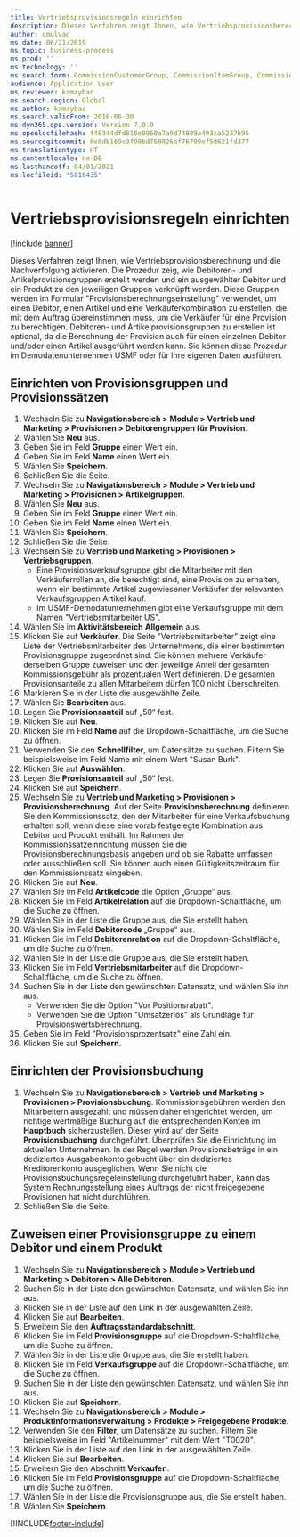 ```yaml
---
title: Vertriebsprovisionsregeln einrichten
description: Dieses Verfahren zeigt Ihnen, wie Vertriebsprovisionsberechnung und die Nachverfolgung aktivieren.
author: omulvad
ms.date: 06/21/2019
ms.topic: business-process
ms.prod: ''
ms.technology: ''
ms.search.form: CommissionCustomerGroup, CommissionItemGroup, CommissionSalesGroup, CommissionSalesMember, DirPartyLookup, CommissionCalc, InventPosting, CustTable, EcoResProductDetailsExtended, CommissionEmplSalesGroup
audience: Application User
ms.reviewer: kamaybac
ms.search.region: Global
ms.author: kamaybac
ms.search.validFrom: 2016-06-30
ms.dyn365.ops.version: Version 7.0.0
ms.openlocfilehash: f46344dfd816e0960a7a9d74089a493ca5237b95
ms.sourcegitcommit: 0e8db169c3f90bd750826af76709ef5d621fd377
ms.translationtype: HT
ms.contentlocale: de-DE
ms.lasthandoff: 04/01/2021
ms.locfileid: "5816435"
---
```

# <a name="set-up-sales-commission-rules"></a>Vertriebsprovisionsregeln einrichten

[!include [banner](../../includes/banner.md)]

Dieses Verfahren zeigt Ihnen, wie Vertriebsprovisionsberechnung und die Nachverfolgung aktivieren. Die Prozedur zeig, wie Debitoren- und Artikelprovisionsgruppen erstellt werden und ein ausgewählter Debitor und ein Produkt zu den jeweiligen Gruppen verknüpft werden. Diese Gruppen werden im Formular "Provisionsberechnungseinstellung" verwendet, um einen Debitor, einen Artikel und eine Verkäuferkombination zu erstellen, die mit dem Auftrag übereinstimmen muss, um die Verkäufer für eine Provision zu berechtigen. Debitoren- und Artikelprovisionsgruppen zu erstellen ist optional, da die Berechnung der Provision auch für einen einzelnen Debitor und/oder einen Artikel ausgeführt werden kann. Sie können diese Prozedur im Demodatenunternehmen USMF oder für Ihre eigenen Daten ausführen.


## <a name="set-up-commission-groups-and-commission-rates"></a>Einrichten von Provisionsgruppen und Provisionssätzen
1. Wechseln Sie zu **Navigationsbereich > Module > Vertrieb und Marketing > Provisionen > Debitorengruppen für Provision**.
2. Wählen Sie **Neu** aus.
3. Geben Sie im Feld **Gruppe** einen Wert ein.
4. Geben Sie im Feld **Name** einen Wert ein.
5. Wählen Sie **Speichern**.
6. Schließen Sie die Seite.
7. Wechseln Sie zu **Navigationsbereich > Module > Vertrieb und Marketing > Provisionen > Artikelgruppen**.
8. Wählen Sie **Neu** aus.
9. Geben Sie im Feld **Gruppe** einen Wert ein.
10. Geben Sie im Feld **Name** einen Wert ein.
11. Wählen Sie **Speichern**.
12. Schließen Sie die Seite.
13. Wechseln Sie zu **Vertrieb und Marketing > Provisionen > Vertriebsgruppen**.
    - Eine Provisionsverkaufsgruppe gibt die Mitarbeiter mit den Verkäuferrollen an, die berechtigt sind, eine Provision zu erhalten, wenn ein bestimmte Artikel zugewiesener Verkäufer der relevanten Verkaufsgruppen Artikel kauf.  
    - Im USMF-Demodatunternehmen gibt eine Verkaufsgruppe mit dem Namen "Vertriebsmitarbeiter US".  
14. Wählen Sie im **Aktivitätsbereich** **Allgemein** aus.
15. Klicken Sie auf **Verkäufer**. Die Seite "Vertriebsmitarbeiter" zeigt eine Liste der Vertriebsmitarbeiter des Unternehmens, die einer bestimmten Provisionsgruppe zugeordnet sind. Sie können mehrere Verkäufer derselben Gruppe zuweisen und den jeweilige Anteil der gesamten Kommissionsgebühr als prozentualen Wert definieren. Die gesamten Provisionsanteile zu allen Mitarbeitern dürfen 100 nicht überschreiten. 
16. Markieren Sie in der Liste die ausgewählte Zeile.
17. Wählen Sie **Bearbeiten** aus.
18. Legen Sie **Provisionsanteil** auf „50“ fest.
19. Klicken Sie auf **Neu**.
20. Klicken Sie im Feld **Name** auf die Dropdown-Schaltfläche, um die Suche zu öffnen.
21. Verwenden Sie den **Schnellfilter**, um Datensätze zu suchen. Filtern Sie beispielsweise im Feld Name mit einem Wert "Susan Burk".
22. Klicken Sie auf **Auswählen**.
23. Legen Sie **Provisionsanteil** auf „50“ fest.
24. Klicken Sie auf **Speichern**.
25. Wechseln Sie zu **Vertrieb und Marketing > Provisionen > Provisionsberechnung**. Auf der Seite **Provisionsberechnung** definieren Sie den Kommissionssatz, den der Mitarbeiter für eine Verkaufsbuchung erhalten soll, wenn diese eine vorab festgelegte Kombination aus Debitor und Produkt enthält. Im Rahmen der Kommissionssatzeinrichtung müssen Sie die Provisionsberechnungsbasis angeben und ob sie Rabatte umfassen oder ausschließen soll. Sie können auch einen Gültigkeitszeitraum für den Kommissionssatz eingeben.  
26. Klicken Sie auf **Neu**.
27. Wählen Sie im Feld **Artikelcode** die Option „Gruppe“ aus.
28. Klicken Sie im Feld **Artikelrelation** auf die Dropdown-Schaltfläche, um die Suche zu öffnen.
29. Wählen Sie in der Liste die Gruppe aus, die Sie erstellt haben.
30. Wählen Sie im Feld **Debitorcode** „Gruppe“ aus.
31. Klicken Sie im Feld **Debitorenrelation** auf die Dropdown-Schaltfläche, um die Suche zu öffnen.
32. Wählen Sie in der Liste die Gruppe aus, die Sie erstellt haben.
33. Klicken Sie im Feld **Vertriebsmitarbeiter** auf die Dropdown-Schaltfläche, um die Suche zu öffnen.
34. Suchen Sie in der Liste den gewünschten Datensatz, und wählen Sie ihn aus.
    - Verwenden Sie die Option "Vor Positionsrabatt".  
    - Verwenden Sie die Option "Umsatzerlös" als Grundlage für Provisionswertsberechnung.    
35. Geben Sie im Feld "Provisionsprozentsatz" eine Zahl ein.
36. Klicken Sie auf **Speichern**.

## <a name="setting-up-commission-posting"></a>Einrichten der Provisionsbuchung
1. Wechseln Sie zu **Navigationsbereich > Vertrieb und Marketing > Provisionen > Provisionsbuchung**. Kommissionsgebühren werden den Mitarbeitern ausgezahlt und müssen daher eingerichtet werden, um richtige wertmäßige Buchung auf die entsprechenden Konten im **Hauptbuch** sicherzustellen. Dieser wird auf der Seite **Provisionsbuchung** durchgeführt. Überprüfen Sie die Einrichtung im aktuellen Unternehmen. In der Regel werden Provisionsbeträge in ein dediziertes Ausgabenkonto gebucht über ein dediziertes Kreditorenkonto ausgeglichen. Wenn Sie nicht die Provisionsbuchungsregeleinstellung durchgeführt haben, kann das System Rechnungsstellung eines Auftrags der nicht freigegebene Provisionen hat nicht durchführen.  
2. Schließen Sie die Seite.

## <a name="assign-a-commission-group-to-a-customer-and-a-product"></a>Zuweisen einer Provisionsgruppe zu einem Debitor und einem Produkt
1. Wechseln Sie zu **Navigationsbereich > Module > Vertrieb und Marketing > Debitoren > Alle Debitoren**.
2. Suchen Sie in der Liste den gewünschten Datensatz, und wählen Sie ihn aus.
3. Klicken Sie in der Liste auf den Link in der ausgewählten Zeile.
4. Klicken Sie auf **Bearbeiten**.
5. Erweitern Sie den **Auftragsstandardabschnitt**.
6. Klicken Sie im Feld **Provisionsgruppe** auf die Dropdown-Schaltfläche, um die Suche zu öffnen.
7. Wählen Sie in der Liste die Gruppe aus, die Sie erstellt haben.
8. Klicken Sie im Feld **Verkaufsgruppe** auf die Dropdown-Schaltfläche, um die Suche zu öffnen.
9. Suchen Sie in der Liste den gewünschten Datensatz, und wählen Sie ihn aus.
10. Klicken Sie auf **Speichern**.
11. Wechseln Sie zu **Navigationsbereich > Module > Produktinformationsverwaltung > Produkte > Freigegebene Produkte**.
12. Verwenden Sie den **Filter**, um Datensätze zu suchen. Filtern Sie beispielsweise im Feld "Artikelnummer" mit dem Wert "T0020".
13. Klicken Sie in der Liste auf den Link in der ausgewählten Zeile.
14. Klicken Sie auf **Bearbeiten**.
15. Erweitern Sie den Abschnitt **Verkaufen**.
16. Klicken Sie im Feld **Provisionsgruppe** auf die Dropdown-Schaltfläche, um die Suche zu öffnen.
17. Wählen Sie in der Liste die Provisionsgruppe aus, die Sie erstellt haben.
18. Wählen Sie **Speichern**.



[!INCLUDE[footer-include](../../../includes/footer-banner.md)]